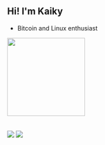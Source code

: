## Hi! I'm Kaiky

- Bitcoin and Linux enthusiast

<div>
  <a href="https://beacons.ai/thekaiky">
  <img height="180em" src="https://github-readme-stats.vercel.app/api?username=thekaiky&show_icons=true&theme=dark&include_all_commits=true&count_private=true"/>
</div>
 <br>
  <div style="display: inline_block"><br>
<!--   <img align="center" alt="Kaiky-Csharp" height="30" width="40" src="https://raw.githubusercontent.com/devicons/devicon/master/icons/cplusplus/cplusplus-original.svg"> -->
</div>
<div>
  <a href="https://instagram.com/thekaiky" target="_blank"><img src="https://img.shields.io/badge/-Instagram-%23E4405F?style=for-the-badge&logo=instagram&logoColor=white" target="_blank"></a>
  <a href = "mailto:kaikynetto2@gmail.com"><img src="https://img.shields.io/badge/Gmail-D14836?style=for-the-badge&logo=gmail&logoColor=white" target="_blank"></a>
</div>

